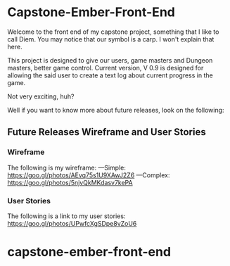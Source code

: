 # Capstone-Ember-Front-End

Welcome to the front end of my capstone project, something that I like to call
Diem. You may notice that our symbol is a carp. I won't explain that here.

This project is designed to give our users, game masters and Dungeon masters,
better game control. Current version, V 0.9 is designed for allowing the said
user to create a text log about current progress in the game.

Not very exciting, huh?

Well if you want to know more about future releases, look on the following:

## Future Releases Wireframe and User Stories

### Wireframe
The following is my wireframe:
—Simple:
https://goo.gl/photos/AEvq75s1U9XAwJ2Z6
—Complex:
https://goo.gl/photos/5njvQkMKdasv7kePA

### User Stories

The following is a link to my user stories:
https://goo.gl/photos/UPwfcXgSDpe8vZoU6


# capstone-ember-front-end
